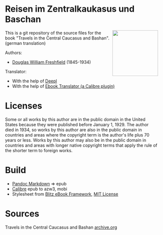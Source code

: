 # Reisen im Zentralkaukasus und Baschan

<img align="right" height="150" src="https://github.com/kogo59/he_Central_Caucasus_and_Bashan/blob/main/images/cover.jpg">

This is a git repository of the source files for the book "Travels in the Central Caucasus and Bashan". (german translation)

Authors:

* [Douglas William Freshfield](https://en.wikipedia.org/wiki/Douglas_Freshfield) (1845-1934)

Translator:

* With the help of [Deepl](https://www.deepl.com/de/translator)
* With the help of [Ebook Translator (a Calibre plugin)](https://translator.bookfere.com)

# Licenses
Some or all works by this author are in the public domain in the United States
because they were published before January 1, 1929. The author died in 1934, so
works by this author are also in the public domain in countries and areas where
the copyright term is the author's life plus 70 years or less. Works by this
author may also be in the public domain in countries and areas with longer
native copyright terms that apply the rule of the shorter term to foreign works.

# Build
* [Pandoc Markdown](https://pandoc.org/MANUAL.html#pandocs-markdown) => epub
* [Calibre](https://calibre-ebook.com/) epub to azw3, mobi
* Stylesheet from [Blitz eBook Framework](https://friendsofepub.github.io/Blitz/), [MIT License](https://github.com/FriendsOfEpub/Blitz/blob/master/LICENSE)

# Sources
Travels in the Central Caucasus and Bashan [archive.org](https://archive.org/details/travelsincentral00fres/page/n7/mode/2up)


